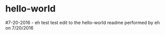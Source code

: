 # hello-world
#7-20-2016 - eh 
test 
test edit to the hello-world readme performed by eh on 7/20/2016
